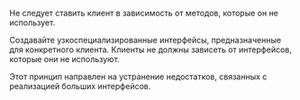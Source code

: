Не следует ставить клиент в зависимость от методов, которые он не использует.

Создавайте узкоспециализированные интерфейсы, предназначенные для конкретного клиента. 
Клиенты не должны зависеть от интерфейсов, которые они не используют.

Этот принцип направлен на устранение недостатков, связанных с реализацией больших интерфейсов.